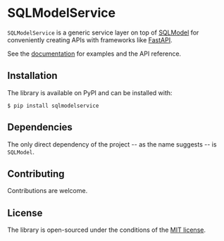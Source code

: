 # SQLModelService

`SQLModelService` is a generic service layer on top of [SQLModel](https://sqlmodel.tiangolo.com/) for conveniently creating APIs with frameworks like [FastAPI](https://fastapi.tiangolo.com/).

See the [documentation](https://volfpeter.github.io/sqlmodelservice) for examples and the API reference.

## Installation

The library is available on PyPI and can be installed with:

```console
$ pip install sqlmodelservice
```

## Dependencies

The only direct dependency of the project -- as the name suggests -- is `SQLModel`.

## Contributing

Contributions are welcome.

## License

The library is open-sourced under the conditions of the [MIT license](https://choosealicense.com/licenses/mit/).
